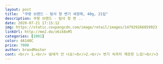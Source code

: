 ```yaml
---
layout: post 
title:  "쿠팡 브랜드 - 탐사 청 변기 세정제, 40g, 21입" 
description: 쿠팡 브랜드 - 탐사 청 변 ..
date: 2020-07-21 17:15:12 
img: https://static.coupangcdn.com/image/retail/images/147929266859923-f2e12871-e21a-4a6d-9d35-311ddd97245d.jpg 
linkUrl: http://me2.do/x6ik8xMl 
categories: [1001] 
color: 4A148C 
price: 7000 
author: brandMaster 
cont: <br/> 1.<br/> 냄새가 안 나요!<br/>2.<br/> 변기 속까지 깨끗한 느낌!<br/>3.<br/> 물때가 안 생겨요<br/>4.<br/> 사용이 간편해요<br/>5.<br/> 가성비 최고,,,<br/>500원짜리보다 조금 크요.<br/><br/>✔구매목적<br/>✔색깔은?<br/>✔추가 후기<br/>✔크기는?<br/>✔한개당 사용기간은?<br/>✔향은?<br/>ㅇ구매이유<br/>ㅇ제품<br/>일주일 후 추가 글 <br/> 
---
```

 